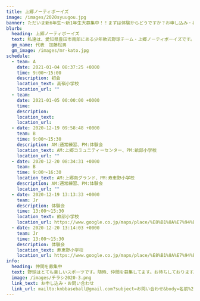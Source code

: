 ```yaml
---
title: 上郷ノーティボーイズ
image: /images/2020syuugou.jpg
banner: ただいま新6年生～新1年生大募集中！！まずは体験からどうですか？お申し込み・お問い合わせはお気軽にどうぞ！！
blurb:
  heading: 上郷ノーティボーイズ
  text: 私達は、愛知県豊田市南部にある少年軟式野球チーム・上郷ノーティボーイズです。野球を愛する少年・少女達の夢を育み、軟式野球を正しく指導し、体力向上と礼儀を養成します。また、親友同士の友情と交歓の場を与え、規則正しい明朗な少年・少女を育成することを目的としています。
  gm_name: 代表　加藤松男
  gm_image: /images/mr-kato.jpg
schedule:
  - team: A
    date: 2021-01-04 08:37:25 +0000
    time: 9:00～15:00
    description: 初会
    location_text: 高嶺小学校
    location_url: ""
  - team: 　
    date: 2021-01-05 00:00:00 +0000
    time: 　
    description: 　
    location_text: 　
    location_url: 　
  - date: 2020-12-19 09:58:48 +0000
    team: B
    time: 9:00～15:30
    description: AM:通常練習、PM:体験会
    location_text: AM:上郷コミュニティーセンター、PM:畝部小学校
    location_url: ""
  - date: 2020-12-20 08:34:31 +0000
    team: B
    time: 9:00～16:30
    location_text: AM:上郷南グランド、PM:寿恵野小学校
    description: AM:通常練習、PM:体験会
    location_url: ""
  - date: 2020-12-19 13:13:33 +0000
    team: Jr
    description: 体験会
    time: 13:00～15:30
    location_text: 畝部小学校
    location_url: https://www.google.co.jp/maps/place/%E8%B1%8A%E7%94%B0%E5%B8%82%E7%AB%8B%E7%95%9D%E9%83%A8%E5%B0%8F%E5%AD%A6%E6%A0%A1/@35.0095267,137.1524732,17z/data=!3m1!4b1!4m5!3m4!1s0x6004a26a6914d7b7:0xd365640d7dd5027b!8m2!3d35.0095223!4d137.1546619
  - date: 2020-12-20 13:14:03 +0000
    team: Jr
    time: 13:00～15:30
    description: 体験会
    location_text: 寿恵野小学校
    location_url: https://www.google.co.jp/maps/place/%E8%B1%8A%E7%94%B0%E5%B8%82%E7%AB%8B%E5%AF%BF%E6%81%B5%E9%87%8E%E5%B0%8F%E5%AD%A6%E6%A0%A1/@35.0289365,137.1499781,17z/data=!3m1!4b1!4m5!3m4!1s0x6004a21e23eeadcd:0xbc68312ab524b9f2!8m2!3d35.0289321!4d137.1521668
info:
  heading: 仲間を募集中
  text: 野球はとても楽しいスポーツです。随時、仲間を募集してます。お待ちしております。
  image: /images/チラシ2020-3.png
  link_text: お申し込み・お問い合わせ
  link_url: mailto:knbbaseball@gmail.com?subject=お問い合わせ&body=名前%20%3A%0D%0Aふりがな%20%3A%0D%0A電話%20%3A%0D%0A学校名%20%3A%0D%0A学年%20%3A%0D%0Aお問い合せ内容%20%3A（例、体験・見学・入団希望）
---
```

